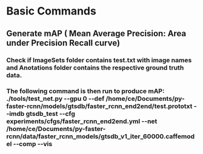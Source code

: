 # Basic Commands

## Generate mAP ( Mean Average Precision: Area under Precision Recall curve)

### Check if ImageSets folder contains test.txt with image names and Anotations folder contains the respective ground truth data.

### The following command is then run to produce mAP: ./tools/test_net.py --gpu 0 --def /home/ce/Documents/py-faster-rcnn/models/gtsdb/faster_rcnn_end2end/test.prototxt  --imdb gtsdb_test --cfg experiments/cfgs/faster_rcnn_end2end.yml --net /home/ce/Documents/py-faster-rcnn/data/faster_rcnn_models/gtsdb_v1_iter_60000.caffemodel  --comp --vis
